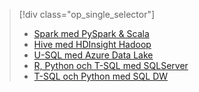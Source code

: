 > [!div class="op_single_selector"]
> * [Spark med PySpark & Scala](../articles/machine-learning/team-data-science-process/walkthroughs-spark.md)
> * [Hive med HDInsight Hadoop](../articles/machine-learning/team-data-science-process/walkthroughs-hdinsight-hadoop.md)
> * [U-SQL med Azure Data Lake](../articles/machine-learning/team-data-science-process/walkthroughs-azure-data-lake.md)
> * [R, Python och T-SQL med SQLServer](../articles/machine-learning/team-data-science-process/walkthroughs-sql-server.md)
> * [T-SQL och Python med SQL DW](../articles/machine-learning/team-data-science-process/walkthroughs-sql-data-warehouse.md)
> 
> 

